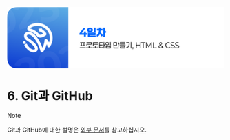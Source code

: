 <img src="./header.png" />

# 6. Git과 GitHub

> [!NOTE]  
> Git과 GitHub에 대한 설명은 [외부 문서](https://github.com/haedalprogramming/practiceWeb/blob/master/day1/Lab1-GitHub-collaboration.md)를 참고하십시오.
